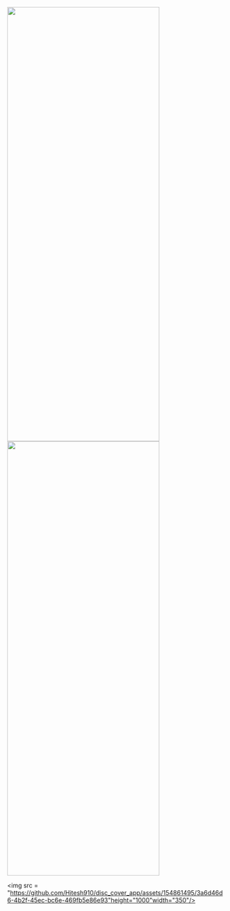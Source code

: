 <p>
  <img src = "https://github.com/Hitesh910/Quickstarter/assets/154861495/bf65bab0-7455-443c-af2f-8c90768ea3b4"height="1000"width="350"/>
  <img src = "https://github.com/Hitesh910/Quickstarter/assets/154861495/d4c96016-5b50-4a16-9d9b-7d2d09d60470"height="1000"width="350"/>
</p>
<p>

  <img src = "https://github.com/Hitesh910/disc_cover_app/assets/154861495/3a6d46d6-4b2f-45ec-bc6e-469fb5e86e93"height="1000"width="350"/>
</p>
